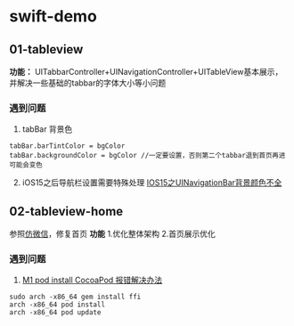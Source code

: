 # swift-demo
## 01-tableview
**功能：**
UITabbarController+UINavigationController+UITableView基本展示，并解决一些基础的tabbar的字体大小等小问题

### 遇到问题
1. tabBar 背景色
```objc
tabBar.barTintColor = bgColor
tabBar.backgroundColor = bgColor //一定要设置，否则第二个tabbar退到首页再进可能会变色
```

2. iOS15之后导航栏设置需要特殊处理
[IOS15之UINavigationBar背景颜色不全](https://www.jianshu.com/p/ac6ccca005f8 )


## 02-tableview-home
参照[仿微信](https://github.com/developerjet/JetChat)，修复首页
**功能**
1.优化整体架构
2.首页展示优化

### 遇到问题
1. [M1 pod install CocoaPod 报错解决办法](https://blog.csdn.net/Morris_/article/details/118669618)

```objc
sudo arch -x86_64 gem install ffi
arch -x86_64 pod install
arch -x86_64 pod update
```